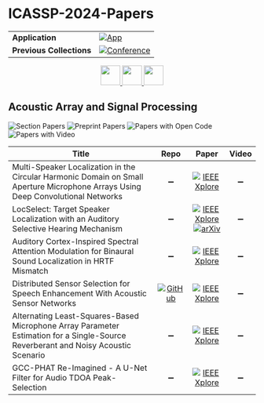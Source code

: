 # ICASSP-2024-Papers

<table>
    <tr>
        <td><strong>Application</strong></td>
        <td>
            <a href="https://huggingface.co/spaces/DmitryRyumin/NewEraAI-Papers" style="float:left;">
                <img src="https://img.shields.io/badge/🤗-NewEraAI--Papers-FFD21F.svg" alt="App" />
            </a>
        </td>
    </tr>
    <tr>
        <td><strong>Previous Collections</strong></td>
        <td>
            <a href="https://github.com/DmitryRyumin/ICASSP-2023-24-Papers/blob/main/README_2023.md">
                <img src="http://img.shields.io/badge/ICASSP-2023-0073AE.svg" alt="Conference">
            </a>
        </td>
    </tr>
</table>

<div align="center">
    <a href="https://github.com/DmitryRyumin/ICASSP-2023-24-Papers/blob/main/sections/2024/main/AASP-P10.md">
        <img src="https://cdn.jsdelivr.net/gh/DmitryRyumin/NewEraAI-Papers@main/images/left.svg" width="40" alt="" />
    </a>
    <a href="https://github.com/DmitryRyumin/ICASSP-2023-24-Papers/">
        <img src="https://cdn.jsdelivr.net/gh/DmitryRyumin/NewEraAI-Papers@main/images/home.svg" width="40" alt="" />
    </a>
    <a href="https://github.com/DmitryRyumin/ICASSP-2023-24-Papers/blob/main/sections/2024/main/AASP-L8.md">
        <img src="https://cdn.jsdelivr.net/gh/DmitryRyumin/NewEraAI-Papers@main/images/right.svg" width="40" alt="" />
    </a>
</div>


## Acoustic Array and Signal Processing

![Section Papers](https://img.shields.io/badge/Section%20Papers-0-42BA16) ![Preprint Papers](https://img.shields.io/badge/Preprint%20Papers-0-b31b1b) ![Papers with Open Code](https://img.shields.io/badge/Papers%20with%20Open%20Code-0-1D7FBF) ![Papers with Video](https://img.shields.io/badge/Papers%20with%20Video-0-FF0000)

| **Title** | **Repo** | **Paper** | **Video** |
|-----------|:--------:|:---------:|:---------:|
| Multi-Speaker Localization in the Circular Harmonic Domain on Small Aperture Microphone Arrays Using Deep Convolutional Networks | :heavy_minus_sign: | [![IEEE Xplore](https://img.shields.io/badge/IEEE-10448198-E4A42C.svg)](https://ieeexplore.ieee.org/document/10448198) | :heavy_minus_sign: |
| LocSelect: Target Speaker Localization with an Auditory Selective Hearing Mechanism | :heavy_minus_sign: | [![IEEE Xplore](https://img.shields.io/badge/IEEE-10447143-E4A42C.svg)](https://ieeexplore.ieee.org/document/10447143) <br/> [![arXiv](https://img.shields.io/badge/arXiv-2310.10497-b31b1b.svg)](https://arxiv.org/abs/2310.10497) | :heavy_minus_sign: |
| Auditory Cortex-Inspired Spectral Attention Modulation for Binaural Sound Localization in HRTF Mismatch | :heavy_minus_sign: | [![IEEE Xplore](https://img.shields.io/badge/IEEE-10446210-E4A42C.svg)](https://ieeexplore.ieee.org/document/10446210) | :heavy_minus_sign: |
| Distributed Sensor Selection for Speech Enhancement With Acoustic Sensor Networks | [![GitHub](https://img.shields.io/github/stars/ttslr/DSS-SE?style=flat)](https://github.com/ttslr/DSS-SE) | [![IEEE Xplore](https://img.shields.io/badge/IEEE-10043687-E4A42C.svg)](https://ieeexplore.ieee.org/document/10043687) | :heavy_minus_sign: |
| Alternating Least-Squares-Based Microphone Array Parameter Estimation for a Single-Source Reverberant and Noisy Acoustic Scenario | :heavy_minus_sign: | [![IEEE Xplore](https://img.shields.io/badge/IEEE-10229512-E4A42C.svg)](https://ieeexplore.ieee.org/document/10229512) | :heavy_minus_sign: |
| GCC-PHAT Re-Imagined - A U-Net Filter for Audio TDOA Peak-Selection | :heavy_minus_sign: | [![IEEE Xplore](https://img.shields.io/badge/IEEE-10447558-E4A42C.svg)](https://ieeexplore.ieee.org/document/10447558) | :heavy_minus_sign: |